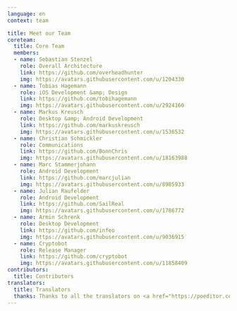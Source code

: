 ```yaml
---
language: en
context: team

title: Meet our Team
coreteam:
  title: Core Team
  members:
  - name: Sebastian Stenzel
    role: Overall Architecture
    link: https://github.com/overheadhunter
    img: https://avatars.githubusercontent.com/u/1204330
  - name: Tobias Hagemann
    role: iOS Development &amp; Design
    link: https://github.com/tobihagemann
    img: https://avatars.githubusercontent.com/u/2924160
  - name: Markus Kreusch
    role: Desktop &amp; Android Development
    link: https://github.com/markuskreusch
    img: https://avatars.githubusercontent.com/u/1536532
  - name: Christian Schmickler
    role: Communications
    link: https://github.com/BonnChris
    img: https://avatars.githubusercontent.com/u/18163988
  - name: Marc Stammerjohann
    role: Android Development
    link: https://github.com/marcjulian
    img: https://avatars.githubusercontent.com/u/8985933
  - name: Julian Raufelder
    role: Android Development
    link: https://github.com/SailReal
    img: https://avatars.githubusercontent.com/u/1786772
  - name: Armin Schrenk
    role: Desktop Development
    link: https://github.com/infeo
    img: https://avatars.githubusercontent.com/u/9036915
  - name: Cryptobot
    role: Release Manager
    link: https://github.com/cryptobot
    img: https://avatars.githubusercontent.com/u/11858409
contributors:
  title: Contributors
translators:
  title: Translators
  thanks: Thanks to all the translators on <a href="https://poeditor.com/projects/po_edit?id=52217" target="_blank">POEditor</a>, who made Cryptomator available on all the different languages.
---
```

